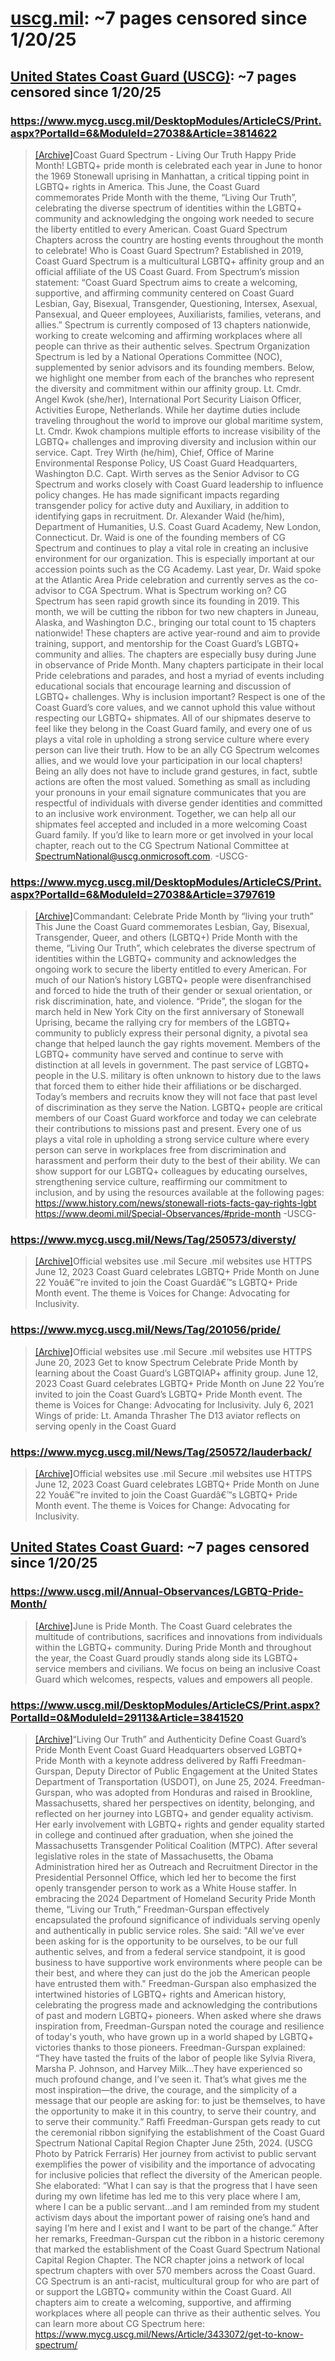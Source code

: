 



# [uscg.mil](uscg.mil): ~7 pages censored since 1/20/25

## [United States Coast Guard (USCG)](www.mycg.uscg.mil): ~7 pages censored since 1/20/25

### https://www.mycg.uscg.mil/DesktopModules/ArticleCS/Print.aspx?PortalId=6&ModuleId=27038&Article=3814622


> [[Archive]](https://web.archive.org/web/20240000000000*/https://www.mycg.uscg.mil/DesktopModules/ArticleCS/Print.aspx?PortalId=6&ModuleId=27038&Article=3814622)Coast Guard Spectrum - Living Our Truth Happy Pride Month! LGBTQ+ pride month is celebrated each year in June to honor the 1969 Stonewall uprising in Manhattan, a critical tipping point in LGBTQ+ rights in America. This June, the Coast Guard commemorates Pride Month with the theme, “Living Our Truth”, celebrating the diverse spectrum of identities within the LGBTQ+ community and acknowledging the ongoing work needed to secure the liberty entitled to every American. Coast Guard Spectrum Chapters across the country are hosting events throughout the month to celebrate! Who is Coast Guard Spectrum? Established in 2019, Coast Guard Spectrum is a multicultural LGBTQ+ affinity group and an official affiliate of the US Coast Guard. From Spectrum’s mission statement: “Coast Guard Spectrum aims to create a welcoming, supportive, and affirming community centered on Coast Guard Lesbian, Gay, Bisexual, Transgender, Questioning, Intersex, Asexual, Pansexual, and Queer employees, Auxiliarists, families, veterans, and allies.” Spectrum is currently composed of 13 chapters nationwide, working to create welcoming and affirming workplaces where all people can thrive as their authentic selves. Spectrum Organization Spectrum is led by a National Operations Committee (NOC), supplemented by senior advisors and its founding members. Below, we highlight one member from each of the branches who represent the diversity and commitment within our affinity group. Lt. Cmdr. Angel Kwok (she/her), International Port Security Liaison Officer, Activities Europe, Netherlands. While her daytime duties include traveling throughout the world to improve our global maritime system, Lt. Cmdr. Kwok champions multiple efforts to increase visibility of the LGBTQ+ challenges and improving diversity and inclusion within our service. Capt. Trey Wirth (he/him), Chief, Office of Marine Environmental Response Policy, US Coast Guard Headquarters, Washington D.C. Capt. Wirth serves as the Senior Advisor to CG Spectrum and works closely with Coast Guard leadership to influence policy changes. He has made significant impacts regarding transgender policy for active duty and Auxiliary, in addition to identifying gaps in recruitment. Dr. Alexander Waid (he/him), Department of Humanities, U.S. Coast Guard Academy, New London, Connecticut. Dr. Waid is one of the founding members of CG Spectrum and continues to play a vital role in creating an inclusive environment for our organization. This is especially important at our accession points such as the CG Academy. Last year, Dr. Waid spoke at the Atlantic Area Pride celebration and currently serves as the co-advisor to CGA Spectrum. What is Spectrum working on? CG Spectrum has seen rapid growth since its founding in 2019. This month, we will be cutting the ribbon for two new chapters in Juneau, Alaska, and Washington D.C., bringing our total count to 15 chapters nationwide! These chapters are active year-round and aim to provide training, support, and mentorship for the Coast Guard’s LGBTQ+ community and allies. The chapters are especially busy during June in observance of Pride Month. Many chapters participate in their local Pride celebrations and parades, and host a myriad of events including educational socials that encourage learning and discussion of LGBTQ+ challenges. Why is inclusion important? Respect is one of the Coast Guard’s core values, and we cannot uphold this value without respecting our LGBTQ+ shipmates. All of our shipmates deserve to feel like they belong in the Coast Guard family, and every one of us plays a vital role in upholding a strong service culture where every person can live their truth. How to be an ally CG Spectrum welcomes allies, and we would love your participation in our local chapters! Being an ally does not have to include grand gestures, in fact, subtle actions are often the most valued. Something as small as including your pronouns in your email signature communicates that you are respectful of individuals with diverse gender identities and committed to an inclusive work environment. Together, we can help all our shipmates feel accepted and included in a more welcoming Coast Guard family. If you’d like to learn more or get involved in your local chapter, reach out to the CG Spectrum National Committee at SpectrumNational@uscg.onmicrosoft.com. -USCG-
### https://www.mycg.uscg.mil/DesktopModules/ArticleCS/Print.aspx?PortalId=6&ModuleId=27038&Article=3797619


> [[Archive]](https://web.archive.org/web/20240000000000*/https://www.mycg.uscg.mil/DesktopModules/ArticleCS/Print.aspx?PortalId=6&ModuleId=27038&Article=3797619)Commandant: Celebrate Pride Month by “living your truth” This June the Coast Guard commemorates Lesbian, Gay, Bisexual, Transgender, Queer, and others (LGBTQ+) Pride Month with the theme, “Living Our Truth”, which celebrates the diverse spectrum of identities within the LGBTQ+ community and acknowledges the ongoing work to secure the liberty entitled to every American. For much of our Nation’s history LGBTQ+ people were disenfranchised and forced to hide the truth of their gender or sexual orientation, or risk discrimination, hate, and violence. “Pride”, the slogan for the march held in New York City on the first anniversary of Stonewall Uprising, became the rallying cry for members of the LGBTQ+ community to publicly express their personal dignity, a pivotal sea change that helped launch the gay rights movement. Members of the LGBTQ+ community have served and continue to serve with distinction at all levels in government. The past service of LGBTQ+ people in the U.S. military is often unknown to history due to the laws that forced them to either hide their affiliations or be discharged. Today’s members and recruits know they will not face that past level of discrimination as they serve the Nation. LGBTQ+ people are critical members of our Coast Guard workforce and today we can celebrate their contributions to missions past and present. Every one of us plays a vital role in upholding a strong service culture where every person can serve in workplaces free from discrimination and harassment and perform their duty to the best of their ability. We can show support for our LGBTQ+ colleagues by educating ourselves, strengthening service culture, reaffirming our commitment to inclusion, and by using the resources available at the following pages: https://www.history.com/news/stonewall-riots-facts-gay-rights-lgbt https://www.deomi.mil/Special-Observances/#pride-month -USCG-
### https://www.mycg.uscg.mil/News/Tag/250573/diversty/


> [[Archive]](https://web.archive.org/web/20240000000000*/https://www.mycg.uscg.mil/News/Tag/250573/diversty/)Official websites use .mil Secure .mil websites use HTTPS June 12, 2023 Coast Guard celebrates LGBTQ+ Pride Month on June 22 Youâ€™re invited to join the Coast Guardâ€™s LGBTQ+ Pride Month event. The theme is Voices for Change: Advocating for Inclusivity.
### https://www.mycg.uscg.mil/News/Tag/201056/pride/


> [[Archive]](https://web.archive.org/web/20240000000000*/https://www.mycg.uscg.mil/News/Tag/201056/pride/)Official websites use .mil Secure .mil websites use HTTPS June 20, 2023 Get to know Spectrum Celebrate Pride Month by learning about the Coast Guard’s LGBTQIAP+ affinity group. June 12, 2023 Coast Guard celebrates LGBTQ+ Pride Month on June 22 You’re invited to join the Coast Guard’s LGBTQ+ Pride Month event. The theme is Voices for Change: Advocating for Inclusivity. July 6, 2021 Wings of pride: Lt. Amanda Thrasher The D13 aviator reflects on serving openly in the Coast Guard
### https://www.mycg.uscg.mil/News/Tag/250572/lauderback/


> [[Archive]](https://web.archive.org/web/20240000000000*/https://www.mycg.uscg.mil/News/Tag/250572/lauderback/)Official websites use .mil Secure .mil websites use HTTPS June 12, 2023 Coast Guard celebrates LGBTQ+ Pride Month on June 22 Youâ€™re invited to join the Coast Guardâ€™s LGBTQ+ Pride Month event. The theme is Voices for Change: Advocating for Inclusivity.
## [United States Coast Guard](www.uscg.mil): ~7 pages censored since 1/20/25

### https://www.uscg.mil/Annual-Observances/LGBTQ-Pride-Month/


> [[Archive]](https://web.archive.org/web/20240000000000*/https://www.uscg.mil/Annual-Observances/LGBTQ-Pride-Month/)June is Pride Month. The Coast Guard celebrates the multitude of contributions, sacrifices and innovations from individuals within the LGBTQ+ community. During Pride Month and throughout the year, the Coast Guard proudly stands along side its LGBTQ+ service members and civilians. We focus on being an inclusive Coast Guard which welcomes, respects, values and empowers all people.
### https://www.uscg.mil/DesktopModules/ArticleCS/Print.aspx?PortalId=0&ModuleId=29113&Article=3841520


> [[Archive]](https://web.archive.org/web/20240000000000*/https://www.uscg.mil/DesktopModules/ArticleCS/Print.aspx?PortalId=0&ModuleId=29113&Article=3841520)“Living Our Truth” and Authenticity Define Coast Guard’s Pride Month Event Coast Guard Headquarters observed LGBTQ+ Pride Month with a keynote address delivered by Raffi Freedman-Gurspan, Deputy Director of Public Engagement at the United States Department of Transportation (USDOT), on June 25, 2024. Freedman-Gurspan, who was adopted from Honduras and raised in Brookline, Massachusetts, shared her perspectives on identity, belonging, and reflected on her journey into LGBTQ+ and gender equality activism. Her early involvement with LGBTQ+ rights and gender equality started in college and continued after graduation, when she joined the Massachusetts Transgender Political Coalition (MTPC). After several legislative roles in the state of Massachusetts, the Obama Administration hired her as Outreach and Recruitment Director in the Presidential Personnel Office, which led her to become the first openly transgender person to work as a White House staffer. In embracing the 2024 Department of Homeland Security Pride Month theme, “Living our Truth,” Freedman-Gurspan effectively encapsulated the profound significance of individuals serving openly and authentically in public service roles. She said: "All we’ve ever been asking for is the opportunity to be ourselves, to be our full authentic selves, and from a federal service standpoint, it is good business to have supportive work environments where people can be their best, and where they can just do the job the American people have entrusted them with." Freedman-Gurspan also emphasized the intertwined histories of LGBTQ+ rights and American history, celebrating the progress made and acknowledging the contributions of past and modern LGBTQ+ pioneers. When asked where she draws inspiration from, Freedman-Gurspan noted the courage and resilience of today's youth, who have grown up in a world shaped by LGBTQ+ victories thanks to those pioneers. Freedman-Gurspan explained: “They have tasted the fruits of the labor of people like Sylvia Rivera, Marsha P. Johnson, and Harvey Milk...They have experienced so much profound change, and I’ve seen it. That’s what gives me the most inspiration—the drive, the courage, and the simplicity of a message that our people are asking for: to just be themselves, to have the opportunity to make it in this country, to serve their country, and to serve their community.” Raffi Freedman-Gurspan gets ready to cut the ceremonial ribbon signifying the establishment of the Coast Guard Spectrum National Capital Region Chapter June 25th, 2024. (USCG Photo by Patrick Ferraris) Her journey from activist to public servant exemplifies the power of visibility and the importance of advocating for inclusive policies that reflect the diversity of the American people. She elaborated: “What I can say is that the progress that I have seen during my own lifetime has led me to this very place where I am, where I can be a public servant…and I am reminded from my student activism days about the important power of raising one’s hand and saying I’m here and I exist and I want to be part of the change.” After her remarks, Freedman-Gurspan cut the ribbon in a historic ceremony that marked the establishment of the Coast Guard Spectrum National Capital Region Chapter. The NCR chapter joins a network of local spectrum chapters with over 570 members across the Coast Guard. CG Spectrum is an anti-racist, multicultural group for who are part of or support the LGBTQ+ community within the Coast Guard. All chapters aim to create a welcoming, supportive, and affirming workplaces where all people can thrive as their authentic selves. You can learn more about CG Spectrum here: https://www.mycg.uscg.mil/News/Article/3433072/get-to-know-spectrum/